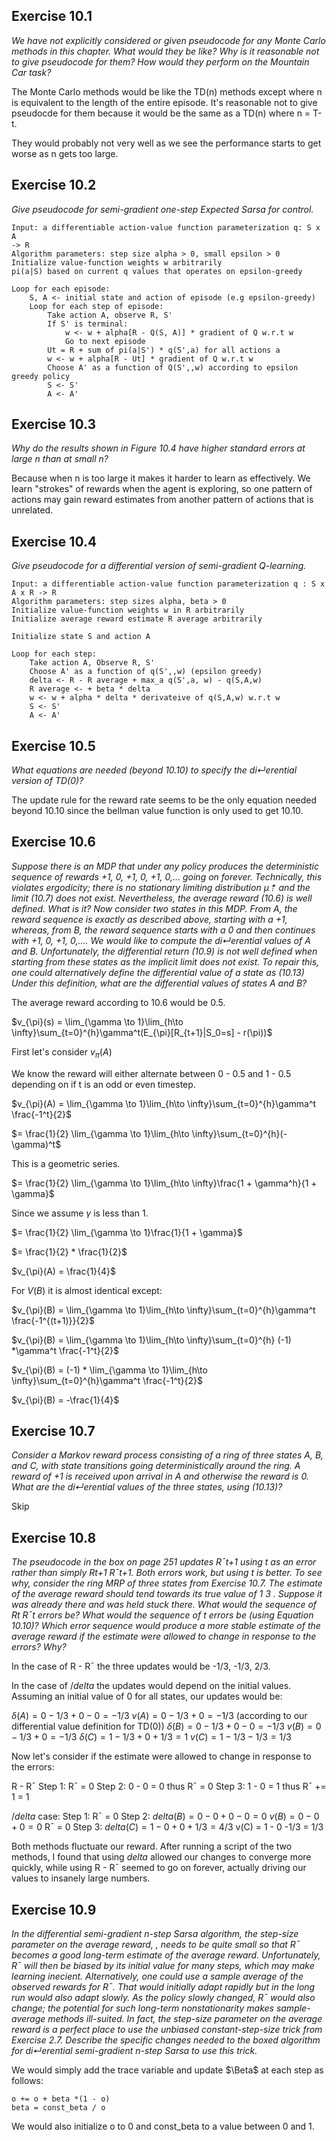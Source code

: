 ## Exercise 10.1
*We have not explicitly considered or given pseudocode for any Monte Carlo
methods in this chapter. What would they be like? Why is it reasonable not to give
pseudocode for them? How would they perform on the Mountain Car task?*

The Monte Carlo methods would be like the TD(n) methods except where n is equivalent to the length of the entire episode. It's reasonable not to give pseudocde for them because it would be the same as a TD(n) where n = T-t.

They would probably not very well as we see the performance starts to get worse as n gets too large.

## Exercise 10.2
*Give pseudocode for semi-gradient one-step Expected Sarsa for control.*


```
Input: a differentiable action-value function parameterization q: S x A
-> R
Algorithm parameters: step size alpha > 0, small epsilon > 0
Initialize value-function weights w arbitrarily
pi(a|S) based on current q values that operates on epsilon-greedy

Loop for each episode:
    S, A <- initial state and action of episode (e.g epsilon-greedy)
    Loop for each step of episode:
        Take action A, observe R, S'
        If S' is terminal:
            w <- w + alpha[R - Q(S, A)] * gradient of Q w.r.t w
            Go to next episode
        Ut = R + sum of pi(a|S') * q(S',a) for all actions a
        w <- w + alpha[R - Ut] * gradient of Q w.r.t w
        Choose A' as a function of Q(S',,w) according to epsilon greedy policy
        S <- S'
        A <- A'
```


## Exercise 10.3
*Why do the results shown in Figure 10.4 have higher standard errors at
large n than at small n?*

Because when n is too large it makes it harder to learn as effectively.
We learn "strokes" of rewards when the agent is exploring, so one pattern of actions
may gain reward estimates from another pattern of actions that is unrelated.

## Exercise 10.4
*Give pseudocode for a differential version of semi-gradient Q-learning.*

```
Input: a differentiable action-value function parameterization q : S x A x R -> R
Algorithm parameters: step sizes alpha, beta > 0
Initialize value-function weights w in R arbitrarily
Initialize average reward estimate R average arbitrarily

Initialize state S and action A

Loop for each step:
    Take action A, Observe R, S'
    Choose A' as a function of q(S',,w) (epsilon greedy)
    delta <- R - R average + max_a q(S',a, w) - q(S,A,w)
    R average <- + beta * delta
    w <- w + alpha * delta * derivateive of q(S,A,w) w.r.t w
    S <- S'
    A <- A'

```

## Exercise 10.5
*What equations are needed (beyond 10.10) to specify the di↵erential
version of TD(0)?*

The update rule for the reward rate seems to be the only equation needed beyond 10.10 since the bellman value function is only used to get 10.10.

## Exercise 10.6
*Suppose there is an MDP that under any policy produces the deterministic
sequence of rewards +1, 0, +1, 0, +1, 0,... going on forever. Technically, this violates
ergodicity; there is no stationary limiting distribution µ⇡ and the limit (10.7) does not
exist. Nevertheless, the average reward (10.6) is well defined. What is it? Now consider
two states in this MDP. From A, the reward sequence is exactly as described above,
starting with a +1, whereas, from B, the reward sequence starts with a 0 and then
continues with +1, 0, +1, 0,.... We would like to compute the di↵erential values of A and
B. Unfortunately, the differential return (10.9) is not well defined when starting from these states as the implicit limit does not exist. To repair this, one could alternatively define the differential value of a state as (10.13) Under this definition, what are the differential values of states A and B?*

The average reward according to 10.6 would be 0.5.

$v_{\pi}(s) = \lim_{\gamma \to 1}\lim_{h\to \infty}\sum_{t=0}^{h}\gamma^t(E_{\pi}[R_{t+1}|S_0=s] - r(\pi))$

First let's consider $v_{\pi}(A)$

We know the reward will either alternate between 0 - 0.5 and 1 - 0.5 depending on if t is an odd or even timestep.

$v_{\pi}(A) = \lim_{\gamma \to 1}\lim_{h\to \infty}\sum_{t=0}^{h}\gamma^t \frac{-1^t}{2}$

$= \frac{1}{2} \lim_{\gamma \to 1}\lim_{h\to \infty}\sum_{t=0}^{h}(-\gamma)^t$

This is a geometric series.

$= \frac{1}{2} \lim_{\gamma \to 1}\lim_{h\to \infty}\frac{1 + \gamma^h}{1 + \gamma}$

Since we assume $\gamma$ is less than 1.

$= \frac{1}{2} \lim_{\gamma \to 1}\frac{1}{1 + \gamma}$

$= \frac{1}{2} * \frac{1}{2}$

$v_{\pi}(A) = \frac{1}{4}$

For $V(B)$ it is almost identical except:

$v_{\pi}(B) = \lim_{\gamma \to 1}\lim_{h\to \infty}\sum_{t=0}^{h}\gamma^t \frac{-1^{(t+1)}}{2}$

$v_{\pi}(B) = \lim_{\gamma \to 1}\lim_{h\to \infty}\sum_{t=0}^{h} (-1) *\gamma^t \frac{-1^t}{2}$

$v_{\pi}(B) = (-1) * \lim_{\gamma \to 1}\lim_{h\to \infty}\sum_{t=0}^{h}\gamma^t \frac{-1^t}{2}$

$v_{\pi}(B) = -\frac{1}{4}$


## Exercise 10.7
*Consider a Markov reward process consisting of a ring of three states A, B,
and C, with state transitions going deterministically around the ring. A reward of +1 is
received upon arrival in A and otherwise the reward is 0. What are the di↵erential values
of the three states, using (10.13)?*

Skip

## Exercise 10.8
*The pseudocode in the box on page 251 updates R¯t+1 using t as an error
rather than simply Rt+1  R¯t+1. Both errors work, but using t is better. To see why,
consider the ring MRP of three states from Exercise 10.7. The estimate of the average
reward should tend towards its true value of 1
3 . Suppose it was already there and was held
stuck there. What would the sequence of Rt  R¯t errors be? What would the sequence of
t errors be (using Equation 10.10)? Which error sequence would produce a more stable
estimate of the average reward if the estimate were allowed to change in response to the
errors? Why?*

In the case of R - R¯ the three updates would be -1/3, -1/3, 2/3.

In the case of $/delta$ the updates would depend on the initial values. Assuming an initial value of 0 for all states, our updates would be:

$\delta(A) = 0 - 1/3 + 0 - 0 = -1/3$
$v(A) = 0 - 1/3 + 0 = -1/3$ (according to our differential value definition for TD(0))
$\delta(B) = 0 - 1/3 + 0 - 0 = -1/3$
$v(B) = 0 - 1/3 + 0 = -1/3$
$\delta(C) = 1 - 1/3 + 0 + 1/3 = 1$
$v(C) = 1 - 1/3 - 1/3 = 1/3$

Now let's consider if the estimate were allowed to change in response to the errors:

R - R¯
Step 1: R¯ = 0
Step 2: 0 - 0 = 0 thus R¯ = 0
Step 3: 1 - 0 = 1 thus R¯ += 1 = 1

$/delta$ case:
Step 1: R¯ = 0
Step 2:
$delta(B) = 0 - 0 + 0 - 0 = 0$
$v(B) = 0 - 0 + 0 = 0$
R¯ = 0
Step 3:
$delta(C) = 1 - 0 + 0 + 1/3 = 4/3$
v(C) = 1 - 0 -1/3 = 1/3

Both methods fluctuate our reward. After running a script of the two methods, I found that using $delta$ allowed our changes to converge more quickly, while using R - R¯ seemed to go on forever, actually driving our values to insanely large numbers.

## Exercise 10.9
*In the differential semi-gradient n-step Sarsa algorithm, the step-size
parameter on the average reward, , needs to be quite small so that R¯ becomes a good
long-term estimate of the average reward. Unfortunately, R¯ will then be biased by its
initial value for many steps, which may make learning inecient. Alternatively, one could
use a sample average of the observed rewards for R¯. That would initially adapt rapidly
but in the long run would also adapt slowly. As the policy slowly changed, R¯ would also
change; the potential for such long-term nonstationarity makes sample-average methods
ill-suited. In fact, the step-size parameter on the average reward is a perfect place to use
the unbiased constant-step-size trick from Exercise 2.7. Describe the specific changes
needed to the boxed algorithm for di↵erential semi-gradient n-step Sarsa to use this
trick.*

We would simply add the trace variable and update $\Beta$ at each step as follows:

```
o += o + beta *(1 - o)
beta = const_beta / o
```

We would also initialize o to 0 and const_beta to a value between 0 and 1.